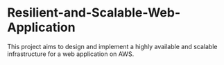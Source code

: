 # Resilient-and-Scalable-Web-Application
This project aims to design and implement a highly available and scalable infrastructure for a web application on AWS.
